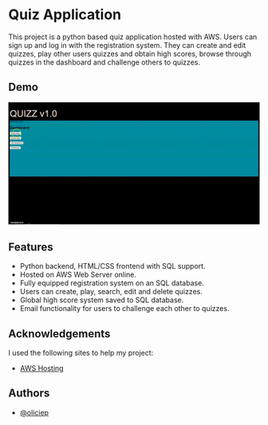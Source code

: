 
# Quiz Application

This project is a python based quiz application hosted with AWS. Users can sign up and log in with the registration system. They can create and edit quizzes, play other users quizzes and obtain high scores, browse through quizzes in the dashboard and challenge others to quizzes.


## Demo

![](https://github.com/oliciep/Quiz_Application/blob/master/demo.gif)


## Features

- Python backend, HTML/CSS frontend with SQL support.
- Hosted on AWS Web Server online.
- Fully equipped registration system on an SQL database.
- Users can create, play, search, edit and delete quizzes.
- Global high score system saved to SQL database.
- Email functionality for users to challenge each other to quizzes.


## Acknowledgements
I used the following sites to help my project:
 - [AWS Hosting](https://aws.amazon.com/)


## Authors

- [@oliciep](https://www.github.com/oliciep)

